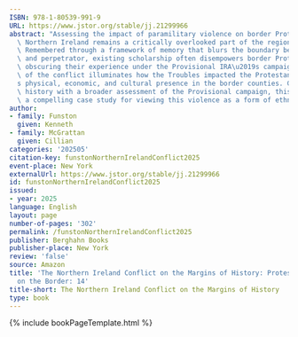 ```yaml
---
ISBN: 978-1-80539-991-9
URL: https://www.jstor.org/stable/jj.21299966
abstract: "Assessing the impact of paramilitary violence on border Protestants in\
  \ Northern Ireland remains a critically overlooked part of the region\u2019s history.\
  \ Remembered through a framework of memory that blurs the boundary between victim\
  \ and perpetrator, existing scholarship often disempowers border Protestants by\
  \ obscuring their experience under the Provisional IRA\u2019s campaign. This re-examination\
  \ of the conflict illuminates how the Troubles impacted the Protestant community\u2019\
  s physical, economic, and cultural presence in the border counties. Combining oral\
  \ history with a broader assessment of the Provisional campaign, this book presents\
  \ a compelling case study for viewing this violence as a form of ethnic cleansing."
author:
- family: Funston
  given: Kenneth
- family: McGrattan
  given: Cillian
categories: '202505'
citation-key: funstonNorthernIrelandConflict2025
event-place: New York
externalUrl: https://www.jstor.org/stable/jj.21299966
id: funstonNorthernIrelandConflict2025
issued:
- year: 2025
language: English
layout: page
number-of-pages: '302'
permalink: /funstonNorthernIrelandConflict2025
publisher: Berghahn Books
publisher-place: New York
review: 'false'
source: Amazon
title: 'The Northern Ireland Conflict on the Margins of History: Protestant Memory
  on the Border: 14'
title-short: The Northern Ireland Conflict on the Margins of History
type: book
---
```

{% include bookPageTemplate.html %}